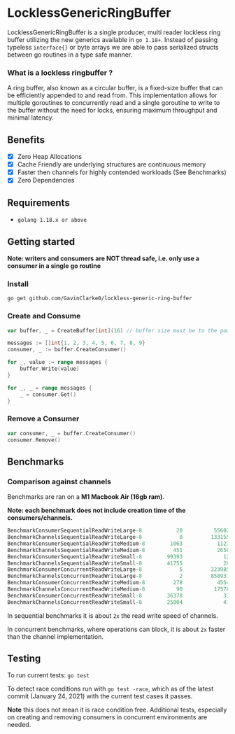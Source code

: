 # LocklessGenericRingBuffer

LocklessGenericRingBuffer is a single producer, multi reader lockless ring buffer utilizing the new generics available in 
`go 1.18+`. Instead of passing typeless `interface{}` or byte arrays we are able to pass serialized structs between go routines in a type safe manner. 

### What is a lockless ringbuffer ?

A ring buffer, also known as a circular buffer, is a fixed-size buffer that can be efficiently appended to and read from. This implementation allows for multiple goroutines to concurrently read and a single goroutine to write to the buffer without the need for locks, ensuring maximum throughput and minimal latency. 


## Benefits

- [x] Zero Heap Allocations
- [x] Cache Friendly are underlying structures are continuous memory
- [x] Faster then channels for highly contended workloads (See Benchmarks)
- [x] Zero Dependencies 

## Requirements
- `golang 1.18.x or above`

## Getting started

**Note: writers and consumers are NOT thread safe, i.e. only use a consumer in a single go routine** 

### Install 

```
go get github.com/GavinClarke0/lockless-generic-ring-buffer
```

### Create and Consume 
```go
var buffer, _ = CreateBuffer[int](16) // buffer size must be to the power 2

messages := []int{1, 2, 3, 4, 5, 6, 7, 8, 9}
consumer, _ := buffer.CreateConsumer()

for _, value := range messages {
	buffer.Write(value)
}

for _, _ = range messages {
	_ = consumer.Get()
}
```

### Remove a Consumer
```go
var consumer, _ = buffer.CreateConsumer()
consumer.Remove()
```

## Benchmarks 

### Comparison against channels 

Benchmarks are ran on a **M1 Macbook Air (16gb ram)**.

**Note: each benchmark does not include creation time of the consumers/channels.**

```sql
BenchmarkConsumerSequentialReadWriteLarge-8           20          55602675 ns/op               0 B/op          0 allocs/op
BenchmarkChannelsSequentialReadWriteLarge-8            8         133155344 ns/op               0 B/op          0 allocs/op
BenchmarkConsumerSequentialReadWriteMedium-8        1063           1123298 ns/op               0 B/op          0 allocs/op
BenchmarkChannelsSequentialReadWriteMedium-8         451           2650842 ns/op               0 B/op          0 allocs/op
BenchmarkConsumerSequentialReadWriteSmall-8        99393             12099 ns/op               0 B/op          0 allocs/op
BenchmarkChannelsSequentialReadWriteSmall-8        41755             28758 ns/op               0 B/op          0 allocs/op
BenchmarkConsumerConcurrentReadWriteLarge-8            5         223985800 ns/op             345 B/op          2 allocs/op
BenchmarkChannelsConcurrentReadWriteLarge-8            2         858931292 ns/op             144 B/op          2 allocs/op
BenchmarkConsumerConcurrentReadWriteMedium-8         278           4554057 ns/op             217 B/op          2 allocs/op
BenchmarkChannelsConcurrentReadWriteMedium-8          90          17578294 ns/op             169 B/op          2 allocs/op
BenchmarkConsumerConcurrentReadWriteSmall-8        36378             33837 ns/op              96 B/op          2 allocs/op
BenchmarkChannelsConcurrentReadWriteSmall-8        25004             47466 ns/op              97 B/op          2 allocs/op

```

In sequential benchmarks it is about `2x` the read write speed of channels. 

In concurrent benchmarks, where operations can block, it is about `2x` faster than the channel implementation. 

## Testing 

To run current tests: `go test`

To detect race conditions run with `go test -race`, which as of the latest commit (January 24, 2021) with the current test cases it 
passes. 

**Note** this does not mean it is race condition free. 
Additional tests, especially on creating and removing consumers in concurrent environments are needed. 
